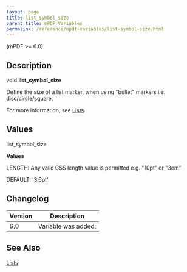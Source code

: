 ```yaml
---
layout: page
title: list_symbol_size
parent_title: mPDF Variables
permalink: /reference/mpdf-variables/list-symbol-size.html
---
```


<div id="bpmbook" class="bpmbook" style="direction:ltr;">
<div class="topic_user_field">
<div id="U0">
<p>(mPDF &gt;= 6.0)</p>
<h2>Description</h2>

<div class="alert alert-info" role="alert">void <b>list_symbol_size</b></div>
<p>Define the size of a list marker, when using "bullet" markers i.e. disc/circle/square.</p>
<p>For more information, see <a href="/what-else-can-i-do/lists.html">Lists</a>.</p>
<h2>Values</h2>
<p class="manual_param_dt"><span class="parameter">list_symbol_size</span></p>
<p class="manual_param_dd"><b>Values</b>

<span class="smallblock">LENGTH</span>: Any valid CSS length value is permitted e.g. "10pt" or "3em"

<span class="smallblock">DEFAULT</span>: '3.6pt'</p>
<h2>Changelog</h2>
<table class="bpmTopic"> <thead>
<tr> <th>Version</th><th>Description</th> </tr>
</thead> <tbody>
<tr>
<td>6.0</td>
<td>Variable was added.</td>
</tr>
</tbody> </table>
<h2>See Also</h2>
<p><a href="/what-else-can-i-do/lists.html">Lists </a></p>
</div>
</div>

